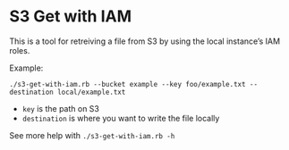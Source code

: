 # S3 Get with IAM

This is a tool for retreiving a file from S3 by using the local instance’s IAM roles.

Example:

```
./s3-get-with-iam.rb --bucket example --key foo/example.txt --destination local/example.txt
```

* `key` is the path on S3
* `destination` is where you want to write the file locally

See more help with `./s3-get-with-iam.rb -h`